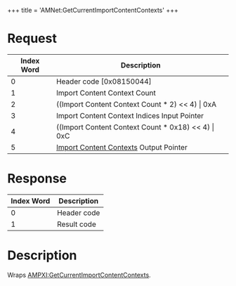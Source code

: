 +++
title = 'AMNet:GetCurrentImportContentContexts'
+++

# Request

| Index Word | Description                                                                                            |
|------------|--------------------------------------------------------------------------------------------------------|
| 0          | Header code \[0x08150044\]                                                                             |
| 1          | Import Content Context Count                                                                           |
| 2          | ((Import Content Context Count \* 2) \<\< 4) \| 0xA                                                    |
| 3          | Import Content Context Indices Input Pointer                                                           |
| 4          | ((Import Content Context Count \* 0x18) \<\< 4) \| 0xC                                                 |
| 5          | [Import Content Contexts](Application_Manager_Services#ImportContentContext "wikilink") Output Pointer |

# Response

| Index Word | Description |
|------------|-------------|
| 0          | Header code |
| 1          | Result code |

# Description

Wraps
[AMPXI:GetCurrentImportContentContexts](AMPXI:GetCurrentImportContentContexts "wikilink").

